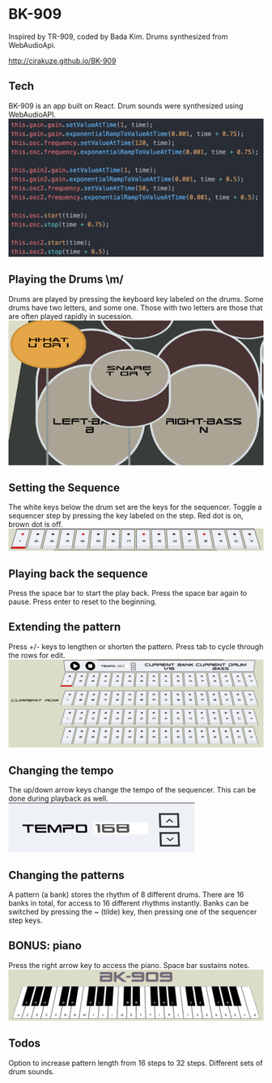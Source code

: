# BK-909

Inspired by TR-909, coded by Bada Kim.
Drums synthesized from WebAudioApi.

http://cirakuze.github.io/BK-909

## Tech
BK-909 is an app built on React.
Drum sounds were synthesized using WebAudioAPI.
![Bass code](./app/assets/images/bassCode.png?raw=true "Bass code")

## Playing the Drums \m/
Drums are played by pressing the keyboard key labeled on the drums.
Some drums have two letters, and some one. Those with two letters are those that are often played rapidly in sucession.
![Drum keys](./app/assets/images/drumKeys.png?raw=true "Drum keys")

## Setting the Sequence
The white keys below the drum set are the keys for the sequencer.
Toggle a sequencer step by pressing the key labeled on the step.
Red dot is on, brown dot is off.
![Step keys](./app/assets/images/stepKeys.png?raw=true "Step keys")

## Playing back the sequence
Press the space bar to start the play back.
Press the space bar again to pause.
Press enter to reset to the beginning.

## Extending the pattern
Press +/- keys to lengthen or shorten the pattern.
Press tab to cycle through the rows for edit.
![Pattern Rows](./app/assets/images/patternRows.png?raw=true "Pattern Rows")

## Changing the tempo
The up/down arrow keys change the tempo of the sequencer.
This can be done during playback as well.
![Tempo change](./app/assets/images/tempoChange.png?raw=true "Tempo change")

## Changing the patterns
A pattern (a bank) stores the rhythm of 8 different drums.
There are 16 banks in total, for access to 16 different rhythms instantly.
Banks can be switched by pressing the ~ (tilde) key,
then pressing one of the sequencer step keys.

## BONUS: piano
Press the right arrow key to access the piano.
Space bar sustains notes.
![Piano Roll](./app/assets/images/pianoRoll.png?raw=true "Piano Roll")

## Todos
Option to increase pattern length from 16 steps to 32 steps.
Different sets of drum sounds.
